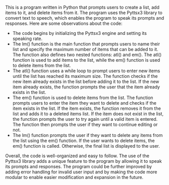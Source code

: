 This is a program written in Python that prompts users to create a list, add items to it, and delete items from it. The program uses the Pyttsx3 library to convert text to speech, which enables the program to speak its prompts and responses. Here are some observations about the code:

*   The code begins by initializing the Pyttsx3 engine and setting its speaking rate.
*   The lm() function is the main function that prompts users to name their list and specify the maximum number of items that can be added to it. The function also defines two nested functions: atl() and em(). The atl() function is used to add items to the list, while the em() function is used to delete items from the list.
*   The atl() function uses a while loop to prompt users to enter new items until the list has reached its maximum size. The function checks if the new item already exists in the list before adding it to the list. If the new item already exists, the function prompts the user that the item already exists in the list.
*   The em() function is used to delete items from the list. The function prompts users to enter the item they want to delete and checks if the item exists in the list. If the item exists, the function removes it from the list and adds it to a deleted items list. If the item does not exist in the list, the function prompts the user to try again until a valid item is entered. The function then prompts the user if they want to continue editing or not.
*   The lm() function prompts the user if they want to delete any items from the list using the em() function. If the user wants to delete items, the em() function is called. Otherwise, the final list is displayed to the user.

Overall, the code is well-organized and easy to follow. The use of the Pyttsx3 library adds a unique feature to the program by allowing it to speak its prompts and responses. The program could be further improved by adding error handling for invalid user input and by making the code more modular to enable easier modification and expansion in the future.